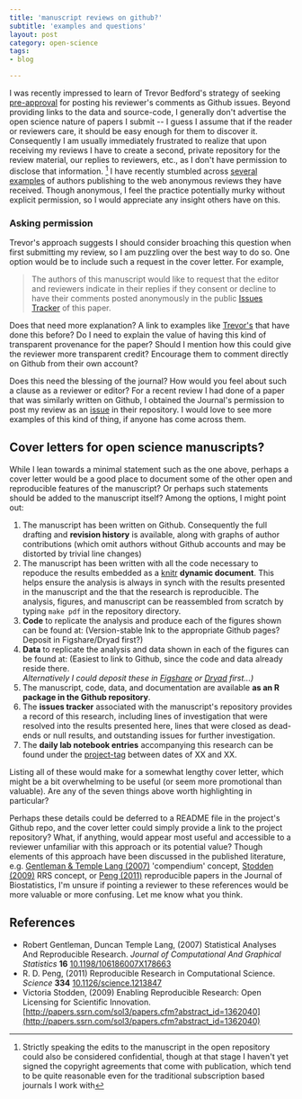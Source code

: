 ```yaml
---
title: 'manuscript reviews on github?'
subtitle: 'examples and questions'
layout: post
category: open-science
tags:
- blog

---
```



I was recently impressed to learn of Trevor Bedford's strategy of seeking [pre-approval](https://twitter.com/trvrb/status/334310856982671361) for posting his reviewer's comments as Github issues.  Beyond providing links to the data and source-code, I generally don't advertise the open science nature of papers I submit -- I guess I assume that if the reader or reviewers care, it should be easy enough for them to discover it. Consequently I am usually immediately frustrated to realize that upon receiving my reviews I have to create a second, private repository for the review material, our replies to reviewers, etc., as I don't have permission to disclose that information. [^1]  I have recently stumbled across [several](http://www.steinsaltz.me.uk/pnas.html) [examples](http://theseamonster.net/2013/05/are-unreasonably-harsh-reviewers-retarding-the-pace-of-coral-reef-science/) of authors publishing to the web anonymous reviews they have received.  Though anonymous, I feel the practice potentially murky without explicit permission, so I would appreciate any insight others have on this.  


### Asking permission

Trevor's approach suggests I should consider broaching this question when first submitting my review, so I am puzzling over the best way to do so.  One option would be to include such a request in the cover letter.  For example,

> The authors of this manuscript would like to request that the editor and reviewers indicate in their replies if they consent or decline to have their comments posted anonymously in the public [Issues Tracker](#) of this paper.  

Does that need more explanation? A link to examples like [Trevor's](https://github.com/trvrb/flux/issues?labels=reviewer+1) that have done this before? Do I need to explain the value of having this kind of transparent provenance for the paper? Should I mention how this could give the reviewer more transparent credit?  Encourage them to comment directly on Github from their own account?  

Does this need the blessing of the journal? How would you feel about such a clause as a reviewer or editor?  For a recent review I had done of a paper that was similarly written on Github, I obtained the Journal's permission to post my review as an [issue](https://github.com/weecology/data-sharing-paper/issues/71) in their repository. I would love to see more examples of this kind of thing, if anyone has come across them.  



## Cover letters for open science manuscripts?


While I lean towards a minimal statement such as the one above, perhaps a cover letter would be a good place to document some of the other open and reproducible features of the manuscript?  Or perhaps such statements should be added to the manuscript itself?  Among the options, I might point out:

1. The manuscript has been written on Github.  Consequently the full drafting and **revision history** is available, along with graphs of author contributions (which omit authors without Github accounts and may be distorted by trivial line changes)
2. The manuscript has been written with all the code necessary to repoduce the results embedded as a [knitr](http://yihui.name/knitr) **dynamic document**.  This helps ensure the analysis is always in synch with the results presented in the manuscript and the that the research is reproducible.  The analysis, figures, and manuscript can be reassembled from scratch by typing `make pdf` in the repository directory.  
3. **Code** to replicate the analysis and produce each of the figures shown can be found at:  (Version-stable lnk to the appropriate Github pages? Deposit in Figshare/Dryad first?)  
4. **Data** to replicate the analysis and data shown in each of the figures can be found at: (Easiest to link to Github, since the code and data already reside there.  
_Alternatively I could deposit these in [Figshare](http://figshare.com) or [Dryad](http://datadryad.org) first...)_
5. The manuscript, code, data, and documentation are available **as an R package in the Github repository**.  
6. The **issues tracker** associated with the manuscript's repository provides a record of this research, including lines of investigation that were resolved into the results presented here, lines that were closed as dead-ends or null results, and outstanding issues for further investigation.  
7. The **daily lab notebook entries** accompanying this research can be found under the [project-tag](/tags) between dates of XX and XX.  

Listing all of these would make for a somewhat lengthy cover letter, which might be a bit overwhelming to be useful (or seem more promotional than valuable).  Are any of the seven things above worth highlighting in particular?  

Perhaps these details could be deferred to a README file in the project's Github repo, and the cover letter could simply provide a link to the project repository?  What, if anything, would appear most useful and accessible to a reviewer unfamiliar with this approach or its potential value? Though elements of this approach have been discussed in the published literature, e.g. <span class="showtooltip" title="Gentleman R and Temple Lang D (2007). Statistical Analyses And
Reproducible Research. _Journal of Computational And Graphical
Statistics_, *16*. ISSN 1061-8600, 
http://dx.doi.org/10.1198/106186007X178663."><a href="http://dx.doi.org/10.1198/106186007X178663" rel="http://purl.org/spar/cito/citesAsEvidence" >Gentleman & Temple Lang (2007)</a></span> 'compendium' concept, <span class="showtooltip" title="Stodden V (2009). Enabling Reproducible Research: Open Licensing
for Scientific Innovation. 
http://papers.ssrn.com/sol3/papers.cfm?abstract_id=1362040. 
http://papers.ssrn.com/sol3/papers.cfm?abstract_id=1362040."><a href="http://papers.ssrn.com/sol3/papers.cfm?abstract_id=1362040" rel="http://purl.org/spar/cito/citesAsEvidence" >Stodden (2009)</a></span> RRS concept, or <span class="showtooltip" title="Peng R (2011). Reproducible Research in Computational Science.
_Science_, *334*. ISSN 0036-8075, 
http://dx.doi.org/10.1126/science.1213847."><a href="http://dx.doi.org/10.1126/science.1213847" rel="http://purl.org/spar/cito/citesAsEvidence" >Peng (2011)</a></span> reproducible papers in the Journal of Biostatistics, I'm unsure if pointing a reviewer to these references would be more valuable or more confusing.  Let me know what you think.   



[^1]: Strictly speaking the edits to the manuscript in the open repository could also be considered confidential, though at that stage I haven't yet signed the copyright agreements that come with publication, which tend to be quite reasonable even for the traditional subscription based journals I work with

## References


- Robert Gentleman, Duncan Temple Lang,   (2007) Statistical Analyses And Reproducible Research.  *Journal of Computational And Graphical Statistics*  **16**  [10.1198/106186007X178663](http://dx.doi.org/10.1198/106186007X178663)
- R. D. Peng,   (2011) Reproducible Research in Computational Science.  *Science*  **334**  [10.1126/science.1213847](http://dx.doi.org/10.1126/science.1213847)
- Victoria Stodden,   (2009) Enabling Reproducible Research: Open Licensing for Scientific Innovation.  [http://papers.ssrn.com/sol3/papers.cfm?abstract_id=1362040](http://papers.ssrn.com/sol3/papers.cfm?abstract_id=1362040)

